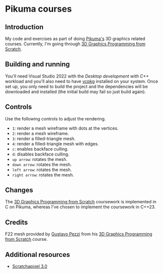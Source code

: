 # Pikuma courses

## Introduction

My code and exercises as part of doing [Pikuma's](https://pikuma.com/) 3D graphics related courses. Currently, I'm going through [3D Graphics Programming from Scratch](https://courses.pikuma.com/courses/learn-computer-graphics-programming).

## Building and running

You'll need Visual Studio 2022 with the _Desktop development with C++_ workload and you'll also need to have [vcpkg](https://github.com/microsoft/vcpkg) installed on your system. Once set up, you only need to build the project and the dependencies will be downloaded and installed (the initial build may fail so just build again).

## Controls

Use the following controls to adjust the rendering.

* `1`: render a mesh wireframe with dots at the vertices.
* `2`: render a mesh wireframe.
* `3`: render a filled-triangle mesh.
* `4`: render a filled-triangle mesh with edges.
* `c`: enables backface culling.
* `d`: disables backface culling.
* `up arrow`: rotates the mesh.
* `down arrow`: rotates the mesh.
* `left arrow`: rotates the mesh.
* `right arrow`: rotates the mesh.

## Changes

The [3D Graphics Programming from Scratch](https://courses.pikuma.com/courses/learn-computer-graphics-programming) coursework is implemented in C on Pikuma, whereas I've chosen to implement the coursework in C++23.

## Credits

F22 mesh provided by [Gustavo Pezzi](https://github.com/gustavopezzi) from his [3D Graphics Programming from Scratch](https://courses.pikuma.com/courses/learn-computer-graphics-programming) course.

## Additional resources

* [Scratchapixel 3.0](https://scratchapixel.com/)
